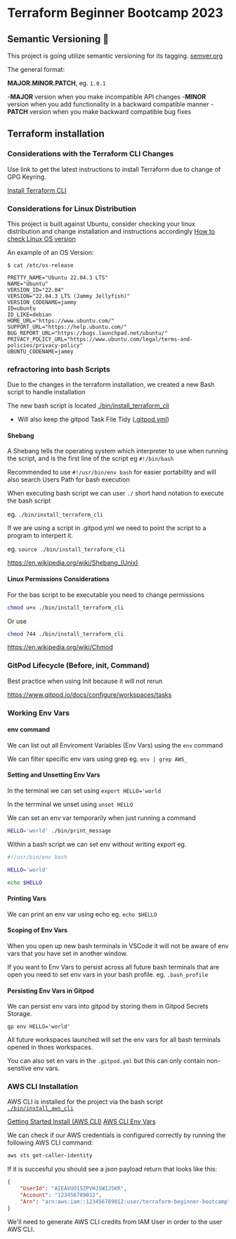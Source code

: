 # Terraform Beginner Bootcamp 2023

## Semantic Versioning :mage:

This project is going utilize semantic versioning for its tagging. [semver.org](https://semver.org/)

The general format:

**MAJOR.MINOR.PATCH**, eg. `1.0.1`

-**MAJOR** version when you make incompatible API changes
-**MINOR** version when you add functionality in a backward compatible manner
-**PATCH** version when you make backward compatible bug fixes

## Terraform installation 

### Considerations with the Terraform CLI Changes
Use link  to get the latest instructions to install Terraform due to change of GPG Keyring. 

[Install Terraform CLI](https://developer.hashicorp.com/terraform/tutorials/aws-get-started/install-cli)

### Considerations for Linux Distribution

This project is built against Ubuntu, consider checking your linux distribution and change installation and instructions accordingly 
[How to check Linux OS version](https://www.cyberciti.biz/faq/how-to-check-os-version-in-linux-command-line/ )

An example of an OS Version:

```
$ cat /etc/os-release

PRETTY_NAME="Ubuntu 22.04.3 LTS"
NAME="Ubuntu"
VERSION_ID="22.04"
VERSION="22.04.3 LTS (Jammy Jellyfish)"
VERSION_CODENAME=jammy
ID=ubuntu
ID_LIKE=debian
HOME_URL="https://www.ubuntu.com/"
SUPPORT_URL="https://help.ubuntu.com/"
BUG_REPORT_URL="https://bugs.launchpad.net/ubuntu/"
PRIVACY_POLICY_URL="https://www.ubuntu.com/legal/terms-and-policies/privacy-policy"
UBUNTU_CODENAME=jammy

```

### refractoring into bash Scripts

Due to the changes in the terraform installation, we created a new Bash script to handle installation

The new bash script is located [./bin/install_terraform_cli](./bin/install_terraform_cli)

- Will also keep the gitpod Task File Tidy ([.gitpod.yml](.gitpod.yml))

#### Shebang

A Shebang tells the operating system which interpreter to use when running the script, and is the first line of the script eg `#!/bin/bash`

Recommended to use `#!/usr/bin/env bash` for easier portability and will also search Users Path for bash execution

When executing bash script we can user `./` short hand notation to execute the bash script

eg. `./bin/install_terraform_cli`

If we are using a script in .gitpod.yml  we need to point the script to a program to interpert it.

eg. `source ./bin/install_terraform_cli`

https://en.wikipedia.org/wiki/Shebang_(Unix)

#### Linux Permissions Considerations

For the bas script to be executable you need to change permissions 

```sh 
chmod u+x ./bin/install_terraform_cli
```

Or use 

```sh 
chmod 744 ./bin/install_terraform_cli
```

https://en.wikipedia.org/wiki/Chmod 


### GitPod Lifecycle (Before, init, Command)

Best practice when using Init because it will not rerun

https://www.gitpod.io/docs/configure/workspaces/tasks 

### Working Env Vars

#### env command

We can list out all Enviroment Variables (Env Vars) using the `env` command

We can filter specific env vars using grep eg. `env | grep AWS_`

#### Setting and Unsetting Env Vars

In the terminal we can set using `export HELLO='world`

In the terrminal we unset using `unset HELLO`

We can set an env var temporarily when just running a command

```sh
HELLO='world' ./bin/print_message
```
Within a bash script we can set env without writing export eg.

```sh
#!/usr/bin/env bash

HELLO='world'

echo $HELLO
```

#### Printing Vars

We can print an env var using echo eg. `echo $HELLO`

#### Scoping of Env Vars

When you open up new bash terminals in VSCode it will not be aware of env vars that you have set in another window.

If you want to Env Vars to persist across all future bash terminals that are open you need to set env vars in your bash profile. eg. `.bash_profile`

#### Persisting Env Vars in Gitpod

We can persist env vars into gitpod by storing them in Gitpod Secrets Storage.

```
gp env HELLO='world'
```

All future workspaces launched will set the env vars for all bash terminals opened in thoes workspaces.

You can also set en vars in the `.gitpod.yml` but this can only contain non-senstive env vars.

### AWS CLI Installation

AWS CLI is installed for the project via the bash script [`./bin/install_aws_cli`](./bin/install_aws_cli)


[Getting Started Install (AWS CLI)](https://docs.aws.amazon.com/cli/latest/userguide/getting-started-install.html)
[AWS CLI Env Vars](https://docs.aws.amazon.com/cli/latest/userguide/cli-configure-envvars.html)

We can check if our AWS credentials is configured correctly by running the following AWS CLI command:
```sh
aws sts get-caller-identity
```

If it is succesful you should see a json payload return that looks like this:

```json
{
    "UserId": "AIEAVUO15ZPVHJ5WIJ5KR",
    "Account": "123456789012",
    "Arn": "arn:aws:iam::123456789012:user/terraform-beginner-bootcamp"
}
```

We'll need to generate AWS CLI credits from IAM User in order to the user AWS CLI.




